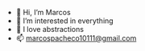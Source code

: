 - 👋 Hi, I’m Marcos
- 👀 I’m interested in everything
- 📖 I love abstractions
- 📫 marcospacheco10111@gmail.com





<!---
[![Anurag's GitHub stats](https://github-readme-stats.vercel.app/api?username=uchoamp&show_icons=true&theme=radical)](https://github.com/anuraghazra/github-readme-stats)
[![Top Langs](https://github-readme-stats.vercel.app/api/top-langs/?username=uchoamp&layout=compact&show_icons=true&theme=radical)](https://github.com/anuraghazra/github-readme-stats)
--->

<!---
Azurique23/Azurique23 is a ✨ special ✨ repository because its `README.md` (this file) appears on your GitHub profile.
You can click the Preview link to take a look at your changes.
--->
